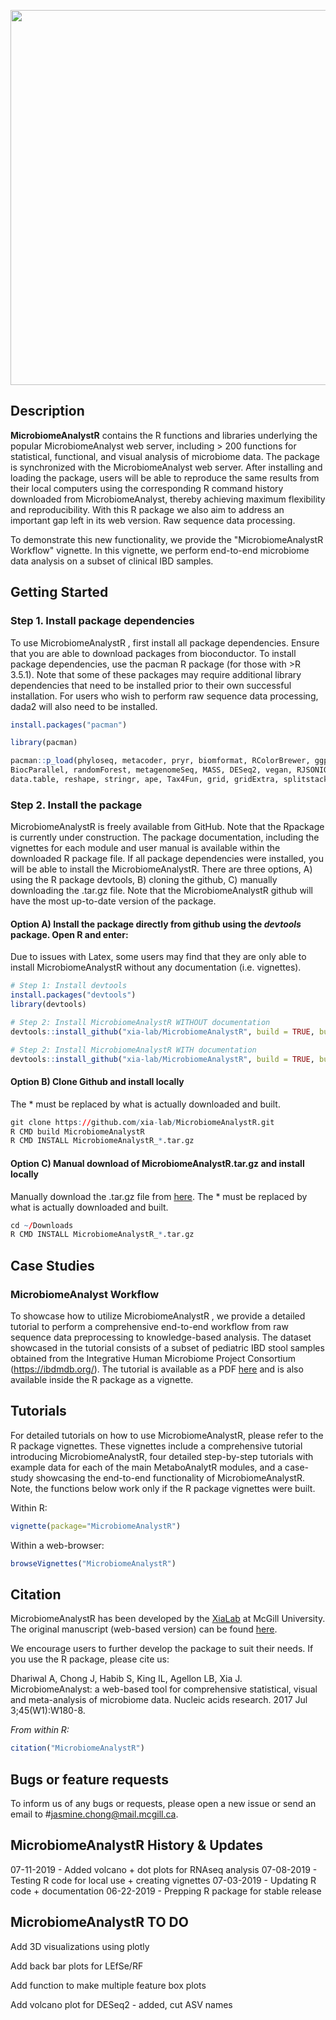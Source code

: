 <p align="center">
  <img src="https://github.com/xia-lab/MicrobiomeAnalystR/blob/master/docs/microbiomeanalystr_logo.png" width="600">
</p>

## Description 

**MicrobiomeAnalystR** contains the R functions and libraries underlying the popular MicrobiomeAnalyst web server, including > 200 functions for statistical, functional, and visual analysis of microbiome data. The package is synchronized with the MicrobiomeAnalyst web server. After installing and loading the package, users will be able to reproduce the same results from their local computers using the corresponding R command history downloaded from MicrobiomeAnalyst, thereby achieving maximum flexibility and reproducibility. With this R package we also aim to address an important gap left in its web version. Raw sequence data processing. 

To demonstrate this new functionality, we provide the "MicrobiomeAnalystR Workflow" vignette. In this vignette, we perform end-to-end microbiome data analysis on a subset of clinical IBD samples.   

## Getting Started 

### Step 1. Install package dependencies 

To use MicrobiomeAnalystR , first install all package dependencies. Ensure that you are able to download packages from bioconductor. To install package dependencies, use the pacman R package (for those with >R 3.5.1). Note that some of these packages may require additional library dependencies that need to be installed prior to their own successful installation. For users who wish to perform raw sequence data processing, dada2 will also need to be installed.

```R
install.packages("pacman")

library(pacman)

pacman::p_load(phyloseq, metacoder, pryr, biomformat, RColorBrewer, ggplot2, gplots, Cairo, igraph, 
BiocParallel, randomForest, metagenomeSeq, MASS, DESeq2, vegan, RJSONIO, ggfortify, pheatmap, xtable, genefilter,
data.table, reshape, stringr, ape, Tax4Fun, grid, gridExtra, splitstackshape, edgeR, globaltest, R.utils, viridis, ggrepel)
```
### Step 2. Install the package 

MicrobiomeAnalystR is freely available from GitHub. Note that the Rpackage is currently under construction. The package documentation, including the vignettes for each module and user manual is available within the downloaded R package file. If all package dependencies were installed, you will be able to install the MicrobiomeAnalystR. There are three options, A) using the R package devtools, B) cloning the github, C) manually downloading the .tar.gz file. Note that the MicrobiomeAnalystR github will have the most up-to-date version of the package. 

#### Option A) Install the package directly from github using the *devtools* package. Open R and enter:

Due to issues with Latex, some users may find that they are only able to install MicrobiomeAnalystR without any documentation (i.e. vignettes). 

```R
# Step 1: Install devtools
install.packages("devtools")
library(devtools)

# Step 2: Install MicrobiomeAnalystR WITHOUT documentation
devtools::install_github("xia-lab/MicrobiomeAnalystR", build = TRUE, build_opts = c("--no-resave-data", "--no-manual", "--no-build-vignettes"))

# Step 2: Install MicrobiomeAnalystR WITH documentation
devtools::install_github("xia-lab/MicrobiomeAnalystR", build = TRUE, build_opts = c("--no-resave-data", "--no-manual"))

```

#### Option B) Clone Github and install locally

The * must be replaced by what is actually downloaded and built.  

```R
git clone https://github.com/xia-lab/MicrobiomeAnalystR.git
R CMD build MicrobiomeAnalystR
R CMD INSTALL MicrobiomeAnalystR_*.tar.gz

```

#### Option C) Manual download of MicrobiomeAnalystR.tar.gz and install locally

Manually download the .tar.gz file from [here](). The * must be replaced by what is actually downloaded and built.  

```R
cd ~/Downloads
R CMD INSTALL MicrobiomeAnalystR_*.tar.gz

```

## Case Studies

### MicrobiomeAnalyst Workflow

To showcase how to utilize MicrobiomeAnalystR , we provide a detailed tutorial to perform a comprehensive end-to-end workflow from raw sequence data preprocessing to knowledge-based analysis. The dataset showcased in the tutorial consists of a subset of pediatric IBD stool samples obtained from the Integrative Human Microbiome Project Consortium (https://ibdmdb.org/). The tutorial is available as a PDF [here]() and is also available inside the R package as a vignette.

## Tutorials

For detailed tutorials on how to use MicrobiomeAnalystR, please refer to the R package vignettes. These vignettes include a comprehensive tutorial introducing MicrobiomeAnalystR, four detailed step-by-step tutorials with example data for each of the main MetaboAnalytR  modules, and a case-study showcasing the end-to-end functionality of MicrobiomeAnalystR. Note, the functions below work only if the R package vignettes were built. 

Within R:
```R
vignette(package="MicrobiomeAnalystR")
```

Within a web-browser:
```R
browseVignettes("MicrobiomeAnalystR")
```

## Citation

MicrobiomeAnalystR has been developed by the [XiaLab](http://xialabresearch.com/) at McGill University. The original manuscript (web-based version) can be found [here](https://www.ncbi.nlm.nih.gov/pubmed/28449106). 

We encourage users to further develop the package to suit their needs. If you use the R package, please cite us: 

Dhariwal A, Chong J, Habib S, King IL, Agellon LB, Xia J. MicrobiomeAnalyst: a web-based tool for comprehensive statistical, visual and meta-analysis of microbiome data. Nucleic acids research. 2017 Jul 3;45(W1):W180-8.

*From within R:*

```R
citation("MicrobiomeAnalystR")
```

## Bugs or feature requests

To inform us of any bugs or requests, please open a new issue or send an email to #jasmine.chong@mail.mcgill.ca.

## MicrobiomeAnalystR History & Updates

07-11-2019 - Added volcano + dot plots for RNAseq analysis
07-08-2019 - Testing R code for local use + creating vignettes
07-03-2019 - Updating R code + documentation
06-22-2019 - Prepping R package for stable release

## MicrobiomeAnalystR TO DO

Add 3D visualizations using plotly

Add back bar plots for LEfSe/RF

Add function to make multiple feature box plots

Add volcano plot for DESeq2 - added, cut ASV names

